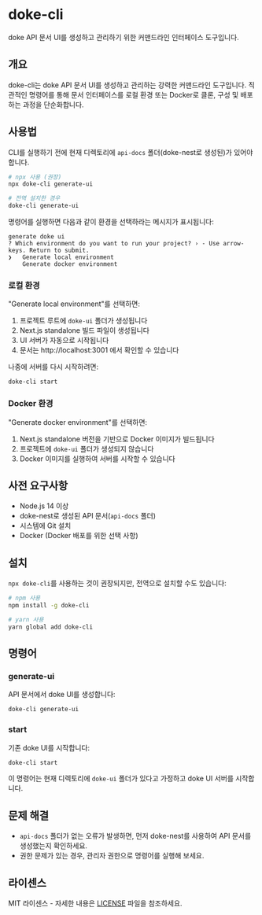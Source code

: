 # doke-cli

doke API 문서 UI를 생성하고 관리하기 위한 커맨드라인 인터페이스 도구입니다.

## 개요

doke-cli는 doke API 문서 UI를 생성하고 관리하는 강력한 커맨드라인 도구입니다. 직관적인 명령어를 통해 문서 인터페이스를 로컬 환경 또는 Docker로 클론, 구성 및 배포하는 과정을 단순화합니다.

## 사용법

CLI를 실행하기 전에 현재 디렉토리에 `api-docs` 폴더(doke-nest로 생성된)가 있어야 합니다.

```bash
# npx 사용 (권장)
npx doke-cli generate-ui

# 전역 설치한 경우
doke-cli generate-ui
```

명령어를 실행하면 다음과 같이 환경을 선택하라는 메시지가 표시됩니다:

```
generate doke ui
? Which environment do you want to run your project? › - Use arrow-keys. Return to submit.
❯   Generate local environment
    Generate docker environment
```

### 로컬 환경

"Generate local environment"를 선택하면:

1. 프로젝트 루트에 `doke-ui` 폴더가 생성됩니다
2. Next.js standalone 빌드 파일이 생성됩니다
3. UI 서버가 자동으로 시작됩니다
4. 문서는 http://localhost:3001 에서 확인할 수 있습니다

나중에 서버를 다시 시작하려면:

```bash
doke-cli start
```

### Docker 환경

"Generate docker environment"를 선택하면:

1. Next.js standalone 버전을 기반으로 Docker 이미지가 빌드됩니다
2. 프로젝트에 `doke-ui` 폴더가 생성되지 않습니다
3. Docker 이미지를 실행하여 서버를 시작할 수 있습니다

## 사전 요구사항

- Node.js 14 이상
- doke-nest로 생성된 API 문서(`api-docs` 폴더)
- 시스템에 Git 설치
- Docker (Docker 배포를 위한 선택 사항)

## 설치

`npx doke-cli`를 사용하는 것이 권장되지만, 전역으로 설치할 수도 있습니다:

```bash
# npm 사용
npm install -g doke-cli

# yarn 사용
yarn global add doke-cli
```

## 명령어

### generate-ui

API 문서에서 doke UI를 생성합니다:

```bash
doke-cli generate-ui
```

### start

기존 doke UI를 시작합니다:

```bash
doke-cli start
```

이 명령어는 현재 디렉토리에 `doke-ui` 폴더가 있다고 가정하고 doke UI 서버를 시작합니다.

## 문제 해결

- `api-docs` 폴더가 없는 오류가 발생하면, 먼저 doke-nest를 사용하여 API 문서를 생성했는지 확인하세요.
- 권한 문제가 있는 경우, 관리자 권한으로 명령어를 실행해 보세요.

## 라이센스

MIT 라이센스 - 자세한 내용은 [LICENSE](../LICENSE) 파일을 참조하세요.
